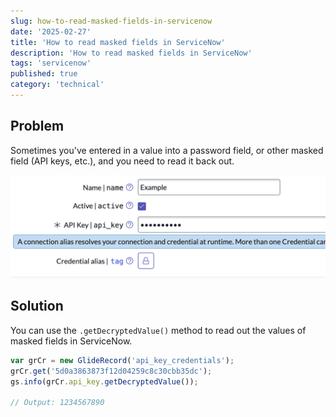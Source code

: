 ```yaml
---
slug: how-to-read-masked-fields-in-servicenow
date: '2025-02-27'
title: 'How to read masked fields in ServiceNow'
description: 'How to read masked fields in ServiceNow'
tags: 'servicenow'
published: true
category: 'technical'
---
```


## Problem

Sometimes you've entered in a value into a password field, or other masked field (API keys, etc.), and you need to read it back out.

![](./images/20250227075107.png)

## Solution

You can use the `.getDecryptedValue()` method to read out the values of masked fields in ServiceNow.

```javascript
var grCr = new GlideRecord('api_key_credentials');
grCr.get('5d0a3863873f12d04259c8c30cbb35dc');
gs.info(grCr.api_key.getDecryptedValue());

// Output: 1234567890
```
